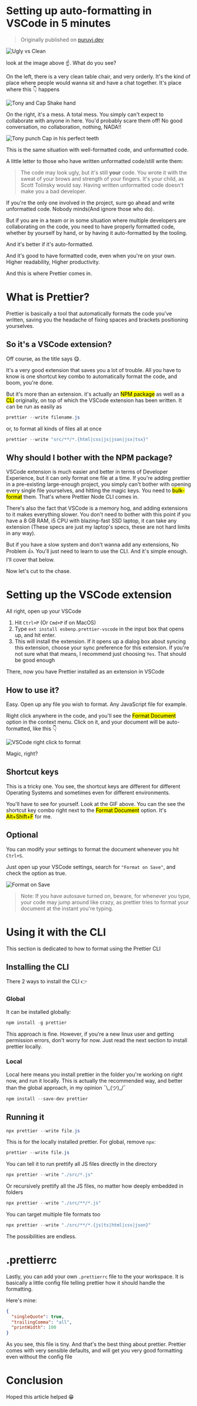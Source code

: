 # Setting up auto-formatting in VSCode in 5 minutes

> Originally published on [puruvj.dev](https://puruvj.dev/blog/setup-prettier-vscode)

![Ugly vs Clean](https://puruvj.dev/media/prettier-setup-ugly-vs-clean/large.jpg)

look at the image above ☝. What do you see?

On the left, there is a very clean table chair, and very orderly. It's the kind of place where people would wanna sit and have a chat together. It's place where this 👇 happens

![Tony and Cap Shake hand](https://puruvj.dev/media/tony-cap-handshake-endgame.gif)

On the right, it's a mess. A total mess. You simply can't expect to collaborate with anyone in here. You'd probably scare them off! No good conversation, no collaboration, nothing, NADA!!

![Tony punch Cap in his perfect teeth](https://puruvj.dev/media/tony-punch-cap-perfect-teeth.gif)

This is the same situation with well-formatted code, and unformatted code.

A little letter to those who have written unformatted code/still write them:

> The code may look ugly, but it's still **your** code. You wrote it with the sweat of your brows and strength of your fingers. It's your child, as Scott Tolinsky would say. Having written unformatted code doesn't make you a bad developer.

If you're the only one involved in the project, sure go ahead and write unformatted code. Nobody minds(And ignore those who do).

But if you are in a team or in some situation where multiple developers are collaborating on the code, you need to have properly formatted code, whether by yourself by hand, or by having it auto-formatted by the tooling.

And it's better if it's auto-formatted.

And it's good to have formatted code, even when you're on your own. Higher readability, Higher productivity.

And this is where Prettier comes in.

# What is Prettier?

Prettier is basically a tool that automatically formats the code you've written, saving you the headache of fixing spaces and brackets positioning yourselves.

## So it's a VSCode extension?

Off course, as the title says 😋.

It's a very good extension that saves you a lot of trouble. All you have to know is one shortcut key combo to automatically format the code, and boom, you're done.

But it's more than an extension. it's actually an <mark>NPM package</mark> as well as a <mark>CLI</mark> originally, on top of which the VSCode extension has been written. It can be run as easily as

```powershell
prettier --write filename.js
```

or, to format all kinds of files all at once

```powershell
prettier --write "src/**/*.{html|css|js|json|jsx|tsx}"
```

## Why should I bother with the NPM package?

VSCode extension is much easier and better in terms of Developer Experience, but it can only format one file at a time. If you're adding prettier in a pre-existing large-enough project, you simply can't bother with opening every single file yourselves, and hitting the magic keys. You need to <mark>bulk-format</mark> them. That's where Prettier Node CLI comes in.

There's also the fact that VSCode is a memory hog, and adding extensions to it makes everything slower. You don't need to bother with this point if you have a 8 GB RAM, i5 CPU with blazing-fast SSD laptop, it can take any extension (These specs are just my laptop's specs, these are not hard limits in any way).

But if you have a slow system and don't wanna add any extensions, No Problem 👍. You'll just need to learn to use the CLI. And it's simple enough. I'll cover that below.

Now let's cut to the chase.

# Setting up the VSCode extension

All right, open up your VSCode

1. Hit `Ctrl+P` (Or `Cmd+P` if on MacOS)
2. Type `ext install esbenp.prettier-vscode` in the input box that opens up, and hit enter.
3. This will install the extension. If it opens up a dialog box about syncing this extension, choose your sync preference for this extension. If you're not sure what that means, I recommend just choosing `Yes`. That should be good enough

There, now you have Prettier installed as an extension in VSCode

## How to use it?

Easy. Open up any file you wish to format. Any JavaScript file for example.

Right click anywhere in the code, and you'll see the <mark>Format Document</mark> option in the context menu. Click on it, and your document will be auto-formatted, like this 👇

![VSCode right click to format](https://puruvj.dev/media/prettier-setup-format-option-vscode.gif)

Magic, right?

## Shortcut keys

This is a tricky one. You see, the shortcut keys are different for different Operating Systems and sometimes even for different environments.

You'll have to see for yourself. Look at the GIF above. You can the see the shortcut key combo right next to the <mark>Format Document</mark> option. It's <mark>Alt+Shift+F</mark> for me.

## Optional

You can modify your settings to format the document whenever you hit `Ctrl+S`.

Just open up your VSCode settings, search for `"Format on Save"`, and check the option as true.

![Format on Save](https://puruvj.dev/media/format-on-save.gif)

> Note: If you have autosave turned on, beware, for whenever you type, your code may jump around like crazy, as prettier tries to format your document at the instant you're typing.

# Using it with the CLI

This section is dedicated to how to format using the Prettier CLI

## Installing the CLI

There 2 ways to install the CLI 👉

### Global

It can be installed globally:

```powershell
npm install -g prettier
```

This approach is fine. However, if you're a new linux user and getting permission errors, don't worry for now. Just read the next section to install prettier locally.

### Local

Local here means you install prettier in the folder you're working on right now, and run it locally. This is actually the recommended way, and better than the global approach, in my opinion ¯\\\_(ツ)\_/¯

```powershell
npm install --save-dev prettier
```

## Running it

```powershell
npx prettier --write file.js
```

This is for the locally installed prettier. For global, remove `npx`:

```powershell
prettier --write file.js
```

You can tell it to run prettify all JS files directly in the directory

```powershell
npx prettier --write "./src/*.js"
```

Or recursively prettify all the JS files, no matter how deeply embedded in folders

```powershell
npx prettier --write "./src/**/*.js"
```

You can target multiple file formats too

```powershell
npx prettier --write "./src/**/*.{js|ts|html|css|json}"
```

The possibilities are endless.

# .prettierrc

Lastly, you can add your own `.prettierrc` file to the your workspace. It is basically a little config file telling prettier how it should handle the formatting.

Here's mine:

```json
{
  "singleQuote": true,
  "trailingComma": "all",
  "printWidth": 100
}
```

As you see, this file is tiny. And that's the best thing about prettier. Prettier comes with very sensible defaults, and will get you very good formatting even without the config file

# Conclusion

Hoped this article helped 😁
